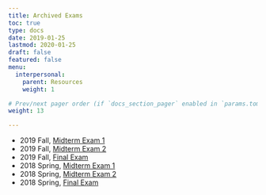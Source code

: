 ```yaml
---
title: Archived Exams
toc: true
type: docs
date: 2019-01-25
lastmod: 2020-01-25
draft: false
featured: false
menu:
  interpersonal:
    parent: Resources
    weight: 1

# Prev/next pager order (if `docs_section_pager` enabled in `params.toml`)
weight: 13

---
```


* 2019 Fall, [Midterm Exam 1](/course/interpersonal/archived-exams/COMM210-2019F-exam1-key.pdf)
* 2019 Fall, [Midterm Exam 2](/course/interpersonal/archived-exams/COMM210-2019F-exam2-key.pdf)
* 2019 Fall, [Final Exam](/course/interpersonal/archived-exams/COMM210-2019F-examF-key.pdf)
* 2018 Spring, [Midterm Exam 1](/course/interpersonal/archived-exams/COMM210-2018S-exam1-exam2-key.pdf)
* 2018 Spring, [Midterm Exam 2](/course/interpersonal/archived-exams/COMM210-2018S-exam3-key.pdf)
* 2018 Spring, [Final Exam](/course/interpersonal/archived-exams/COMM210-2018S-examF-key.pdf)
